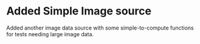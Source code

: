 # Added Simple Image source

Added another image data source with some simple-to-compute functions for tests needing large image data.
